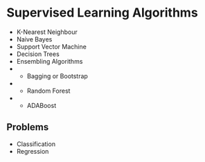 # Supervised Learning Algorithms

* K-Nearest Neighbour
* Naive Bayes 
* Support Vector Machine
* Decision Trees
* Ensembling Algorithms
* * Bagging or Bootstrap
* * Random Forest
* * ADABoost

## Problems

* Classification 
* Regression

